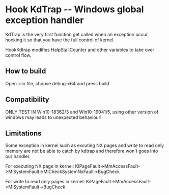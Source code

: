 # Hook KdTrap -- Windows global exception handler

KdTrap is the very first function get called when an exception occur, hooking it so that you have the full control of kernel. 

HookKdtrap modifies HalpStallCounter and other variables to take over control flow.

## How to build
Open .sln file, choose debug-x64 and press build. 


## Compatibility
ONLY TEST IN Win10-18362/3 and Win10-19041/5, using other version of windows may leads to unexpected behaviour! 


## Limitations
Some exception in kernel such as excuting NX pages and write to read only memory are not be able to catch by kdtrap and therefore won't goes into our handler. 

For executing NX page in kernel: 
KiPageFault->MmAccessFault->MiSystemFault->MiCheckSystemNxFault->BugCheck 


For write to read only pages in kernel: 
KiPageFault->MmAccessFault->MiSystemFault->BugCheck 



